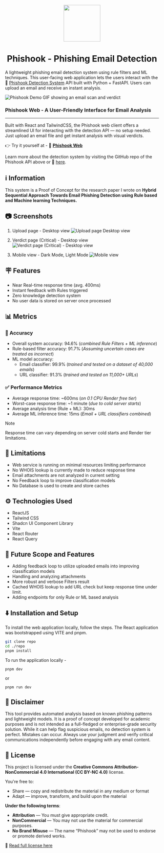 <p align="center"><img src="./public/icon.svg" width="120" /></p>

<div align="center"><h1>Phishook - Phishing Email Detection</h1></div>

A lightweight phishing email detection system using rule filters and ML techniques. This user-facing web application lets the users interact with the 🔗 [Phishook Detection System](https://github.com/phishook-api.git) API built with Python + FastAPI. Users can upload an email and receive an instant analysis.

![Phishook Demo GIF showing an email scan and verdict](./docs/critical-demo.gif)

### Phishook Web - A User-Friendly Interface for Email Analysis

---

Built with React and TailwindCSS, the Phishook web client offers a streamlined UI for interacting with the detection API — no setup needed. Just upload an email file and get instant analysis with visual verdicts.

👉 Try it yourself at - 🔗 [**Phishook Web**](https://phishook.app.render)

Learn more about the detection system by visiting the GitHub repo of the Phishook API above
or 🔗 [here](https://github.com/thesevenn/phishook-api.git).

## ℹ️ Information

This system is a Proof of Concept for the research paper I wrote on **Hybrid Sequential Approach Towards Email Phishing Detection using Rule based and Machine learning Techniques.**

<!-- 👉 Read the paper [here.](https://github.com/thesevenn/phishook-web.git/research.pdf) -->

## 📷 Screenshots

1. Upload page - Desktop view
   ![Upload page Desktop view](./docs/ui_upload.png)

1. Verdict page (Critical) - Desktop view
   ![Verdict page (Critical) - Desktop view](./docs/ui_crit_exp.png)

1. Mobile view - Dark Mode, Light Mode
   ![Mobile view](./docs/mobile_group.png)

## 🪧 Features

- Near Real-time response time (avg. 400ms)
- Instant feedback with Rules triggered
- Zero knowledge detection system
- No user data is stored on server once processed

## 📊 Metrics

### 🎯 Accuracy

- Overall system accuracy: 94.6% (_combined Rule Filters + ML inference_)
- Rule-based filter accuracy: 91.7% (_Assuming uncertain cases are treated as incorrect_)
- ML model accuracy:
  - Email classifier: 99.9% (_trained and tested on a dataset of 40,000 emails_)
  - URL classifier: 91.3% (_trained and tested on 11,000+ URLs_)

### ✅ Performance Metrics

- Average response time: ~600ms (_on 0.1 CPU Render free tier_)
- Worst-case response time: ~1 minute (_due to cold server starts_)
- Average analysis time (Rule + ML): 30ms
- Average ML inference time: 15ms (_Email + URL classifiers combined_)

> [!Note]
> Response time can vary depending on server cold starts and Render tier limitations.

## 🪫 Limitations

- Web service is running on minimal resources limiting performance
- No WHOIS lookup is currently made to reduce response time
- Email attachments are not analyzed in current setting
- No Feedback loop to improve classification models
- No Database is used to create and store caches

## ⚙️ Technologies Used

- ReactJS
- Tailwind CSS
- Shadcn UI Component Library
- Vite
- React Router
- React Query

## 🔭 Future Scope and Features

- Adding feedback loop to utilize uploaded emails into improving classification models
- Handling and analyzing attachments
- More robust and verbose Filters result
- Cached WHOIS lookup to add URL check but keep response time under limit.
- Adding endpoints for only Rule or ML based analysis

## ⬇️ Installation and Setup

To install the web application locally, follow the steps.
The React application was bootstrapped using VITE and pnpm.

```bash
git clone repo
cd ./repo
pnpm install
```

To run the application locally -

```
pnpm dev
```

or

```
pnpm run dev
```

## 📢 Disclaimer

This tool provides automated analysis based on known phishing patterns and lightweight models. It is a proof of concept developed for academic purposes and is not intended as a full-fledged or enterprise-grade security solution. While it can help flag suspicious emails, no detection system is perfect. Mistakes can occur. Always use your
judgment and verify critical communications independently before engaging with any email content.

## 📝 License

This project is licensed under the **Creative Commons Attribution-NonCommercial 4.0 International (CC BY-NC 4.0)** license.

You're free to:

- Share — copy and redistribute the material in any medium or format
- Adapt — improve, transform, and build upon the material

**Under the following terms**:

- **Attribution** — You must give appropriate credit.
- **NonCommercial** — You may not use the material for commercial purposes.
- **No Brand Misuse** — The name “Phishook” may not be used to endorse or promote derived works.

📄 [Read full license here](https://creativecommons.org/licenses/by-nc/4.0/)
